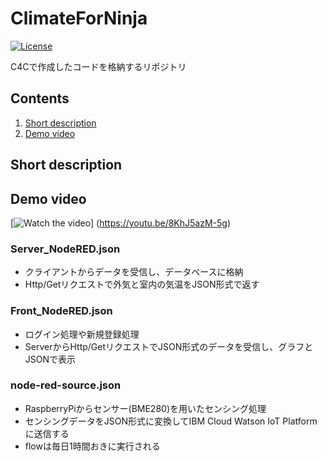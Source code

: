 # ClimateForNinja
[![License](https://img.shields.io/badge/License-Apache2-blue.svg)](https://www.apache.org/licenses/LICENSE-2.0)

C4Cで作成したコードを格納するリポジトリ

## Contents
1. [Short description](#short-description)
1. [Demo video](#demo-video)

## Short description

## Demo video
[![Watch the video](https://github.com/RyogaTakao/ClimateForNinja/blob/futureSever/fig/image.png)]
(https://youtu.be/8KhJ5azM-5g)

### Server_NodeRED.json
- クライアントからデータを受信し、データベースに格納
- Http/Getリクエストで外気と室内の気温をJSON形式で返す

### Front_NodeRED.json
- ログイン処理や新規登録処理
- ServerからHttp/GetリクエストでJSON形式のデータを受信し、グラフとJSONで表示

### node-red-source.json
- RaspberryPiからセンサー(BME280)を用いたセンシング処理
- センシングデータをJSON形式に変換してIBM Cloud Watson IoT Platformに送信する
- flowは毎日1時間おきに実行される

